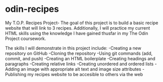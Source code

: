 # odin-recipes
My T.O.P. Recipes Project-
The goal of this project is to build a basic recipe website that will link to 3 recipes. Additionally, I will practice my current HTML skills using the knowledge I have gained thusfar in my The Odin Project coursework. 
<p>The skills I will demonstrate in this project include: -Creating a new repository on GitHub -Cloning the repository -Using git commands (add, commit, and push) -Creating an HTML boilerplate -Creating headings and paragraphs -Creating relative links -Creating unordered and ordered lists -Adding an image with appropriate alt text and image size attributes -Publishing my recipes website to be accesible to others via the web</P>
